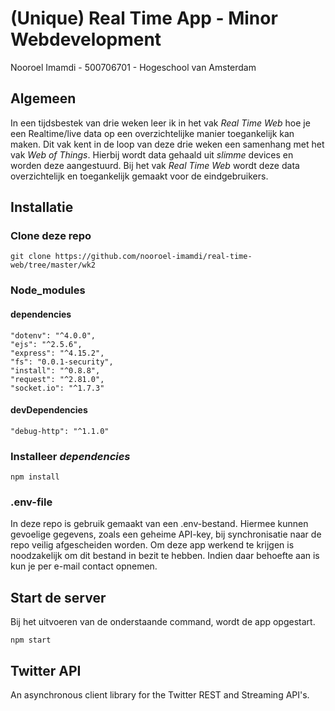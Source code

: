 # (Unique) Real Time App - Minor Webdevelopment
Nooroel Imamdi - 500706701 - Hogeschool van Amsterdam

## Algemeen
In een tijdsbestek van drie weken leer ik in het vak *Real Time Web* hoe je een Realtime/live data op een overzichtelijke manier toegankelijk kan maken. Dit vak kent in de loop van deze drie weken een samenhang met het vak *Web of Things*. Hierbij wordt data gehaald uit *slimme* devices en worden deze aangestuurd. Bij het vak *Real Time Web* wordt deze data overzichtelijk en toegankelijk gemaakt voor de eindgebruikers.

## Installatie

### Clone deze repo
```
git clone https://github.com/nooroel-imamdi/real-time-web/tree/master/wk2
```
### Node_modules

#### dependencies
```
"dotenv": "^4.0.0",
"ejs": "^2.5.6",
"express": "^4.15.2",
"fs": "0.0.1-security",
"install": "^0.8.8",
"request": "^2.81.0",
"socket.io": "^1.7.3"
```
#### devDependencies
```
"debug-http": "^1.1.0"
```

### Installeer *dependencies*
```
npm install
```

### .env-file
In deze repo is gebruik gemaakt van een .env-bestand. Hiermee kunnen gevoelige gegevens, zoals een geheime API-key, bij synchronisatie naar de repo veilig afgescheiden worden. Om deze app werkend te krijgen is noodzakelijk om dit bestand in bezit te hebben. Indien daar behoefte aan is kun je per e-mail contact opnemen.

## Start de server
Bij het uitvoeren van de onderstaande command, wordt de app opgestart.
```
npm start
```

## Twitter API
An asynchronous client library for the Twitter REST and Streaming API's.
